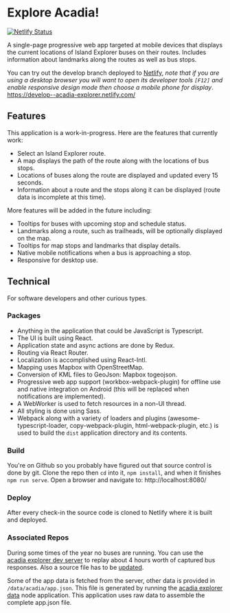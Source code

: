 # Explore Acadia!

[![Netlify Status](https://api.netlify.com/api/v1/badges/2d3507cb-fb11-49c1-9103-5dd1d9407228/deploy-status)](https://app.netlify.com/sites/acadia-explorer/deploys)

A single-page progressive web app targeted at mobile devices that displays the current locations of Island Explorer buses on their routes. Includes information about landmarks along the routes as well as bus stops.

You can try out the develop branch deployed to [Netlify](https://app.netlify.com/sites/acadia-explorer/overview), *note that if you are using a desktop browser you will want to open its developer tools `[F12]` and enable responsive design mode then choose a mobile phone for display*.
https://develop--acadia-explorer.netlify.com/

## Features
This application is a work-in-progress. Here are the features that currently work:
* Select an Island Explorer route.
* A map displays the path of the route along with the locations of bus stops.
* Locations of buses along the route are displayed and updated every 15 seconds.
* Information about a route and the stops along it can be displayed (route data is incomplete at this time).

More features will be added in the future including:
* Tooltips for buses with upcoming stop and schedule status.
* Landmarks along a route, such as trailheads, will be optionally displayed on the map.
* Tooltips for map stops and landmarks that display details.
* Native mobile notifications when a bus is approaching a stop.
* Responsive for desktop use.

## Technical
For software developers and other curious types.

### Packages
* Anything in the application that could be JavaScript is Typescript.
* The UI is built using React.
* Application state and async actions are done by Redux.
* Routing via React Router.
* Localization is accomplished using React-Intl.
* Mapping uses Mapbox with OpenStreetMap.
* Conversion of KML files to GeoJson: Mapbox togeojson.
* Progressive web app support (workbox-webpack-plugin) for offline use and native integration on Android (this will be replaced when notifications are implemented).
* A WebWorker is used to fetch resources in a non-UI thread.
* All styling is done using Sass.
* Webpack along with a variety of loaders and plugins (awesome-typescript-loader, copy-webpack-plugin, html-webpack-plugin, etc.) is used to build the `dist` application directory and its contents.

### Build
You're on Github so you probably have figured out that source control is done by git. Clone the repo then `cd` into it, `npm install`, and when it finishes `npm run serve`. Open a browser and navigate to: http://localhost:8080/

### Deploy
After every check-in the source code is cloned to Netlify where it is built and deployed.

### Associated Repos
During some times of the year no buses are running. You can use the [acadia explorer dev server](https://github.com/rlmcneary2/acadia-explorer-dev-server) to replay about 4 hours worth of captured bus responses. Also a source file has to be [updated](https://github.com/rlmcneary2/acadia-explorer/blob/f518c345801956d3cc46c6cdd14598f7d13e6cb3/src/app/action/api.ts#L76).

Some of the app data is fetched from the server, other data is provided in `/data/acadia/app.json`. This file is generated by running the [acadia explorer data](https://github.com/rlmcneary2/acadia-explorer-data) node application. This application uses raw data to assemble the complete app.json file.
